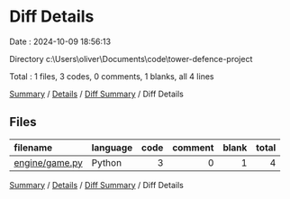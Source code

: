 # Diff Details

Date : 2024-10-09 18:56:13

Directory c:\\Users\\oliver\\Documents\\code\\tower-defence-project

Total : 1 files,  3 codes, 0 comments, 1 blanks, all 4 lines

[Summary](results.md) / [Details](details.md) / [Diff Summary](diff.md) / Diff Details

## Files
| filename | language | code | comment | blank | total |
| :--- | :--- | ---: | ---: | ---: | ---: |
| [engine/game.py](/engine/game.py) | Python | 3 | 0 | 1 | 4 |

[Summary](results.md) / [Details](details.md) / [Diff Summary](diff.md) / Diff Details